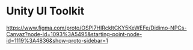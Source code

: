 # Unity UI Toolkit

https://www.figma.com/proto/OSPI7HIRckltCKY5KeWEFe/Didimo-NPCs-Canvaz?node-id=1093%3A5495&starting-point-node-id=1119%3A4836&show-proto-sidebar=1
